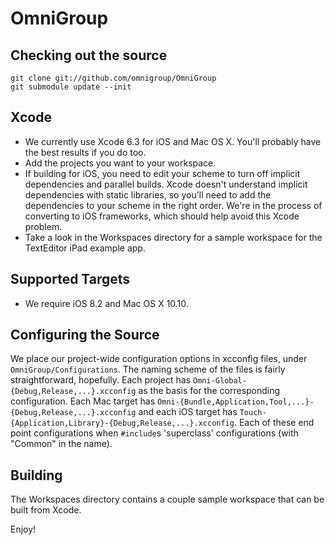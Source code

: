 OmniGroup
===========

Checking out the source
-----------------------

    git clone git://github.com/omnigroup/OmniGroup
    git submodule update --init

Xcode
-------------------

- We currently use Xcode 6.3 for iOS and Mac OS X. You'll probably have the best results if you do too.
- Add the projects you want to your workspace.
- If building for iOS, you need to edit your scheme to turn off implicit dependencies and parallel builds. Xcode doesn't understand implicit dependencies with static libraries, so you'll need to add the dependencies to your scheme in the right order. We're in the process of converting to iOS frameworks, which should help avoid this Xcode problem.
- Take a look in the Workspaces directory for a sample workspace for the TextEditor iPad example app.

Supported Targets
----------------------

- We require iOS 8.2 and Mac OS X 10.10.

Configuring the Source
----------------------

We place our project-wide configuration options in xcconfig files, under `OmniGroup/Configurations`. The naming scheme of the files is fairly straightforward, hopefully. Each project has `Omni-Global-{Debug,Release,...}.xcconfig` as the basis for the corresponding configuration. Each Mac target has `Omni-{Bundle,Application,Tool,...}-{Debug,Release,...}.xcconfig` and each iOS target has `Touch-{Application,Library}-{Debug,Release,...}.xcconfig`. Each of these end point configurations when `#include`s 'superclass' configurations (with "Common" in the name).

 
Building
--------

The Workspaces directory contains a couple sample workspace that can be built from Xcode.

Enjoy!
